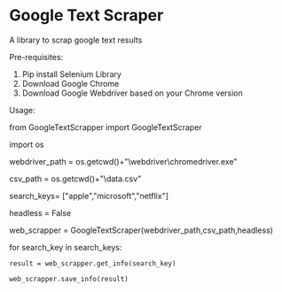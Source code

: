 # Google Text Scraper
 A library to scrap google text results
 
 Pre-requisites:
 1. Pip install Selenium Library
 2. Download Google Chrome 
 3. Download Google Webdriver based on your Chrome version
 
 
Usage:

from GoogleTextScrapper import GoogleTextScraper

import os


webdriver_path = os.getcwd()+"\\webdriver\\chromedriver.exe"

csv_path = os.getcwd()+"\\data.csv"

search_keys= ["apple","microsoft","netflix"]

headless = False

web_scrapper = GoogleTextScraper(webdriver_path,csv_path,headless)

for search_key in search_keys:

    result = web_scrapper.get_info(search_key)
    
    web_scrapper.save_info(result)

